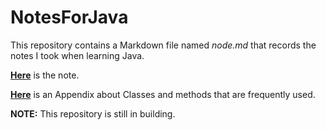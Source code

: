 # NotesForJava

This repository contains a Markdown file named *node.md* that records the notes I took when learning Java.

**[Here](note.md)** is the note.

**[Here](appendix.md)** is an Appendix about Classes and methods that are frequently used.

**NOTE:** This repository is still in building.
